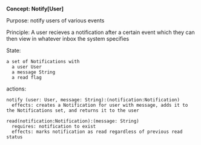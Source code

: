 **Concept: Notify[User]**

Purpose: notify users of various events

Principle: A user recieves a notification after a certain event which they can then view in whatever inbox the system specifies

State:

    a set of Notifications with
      a user User
      a message String
      a read flag

actions:

    notify (user: User, message: String):(notification:Notification)
      effects: creates a Notification for user with message, adds it to the Notifications set, and returns it to the user

    read(notification:Notification):(message: String)
      requires: notification to exist
      effects: marks notification as read regardless of previous read status
